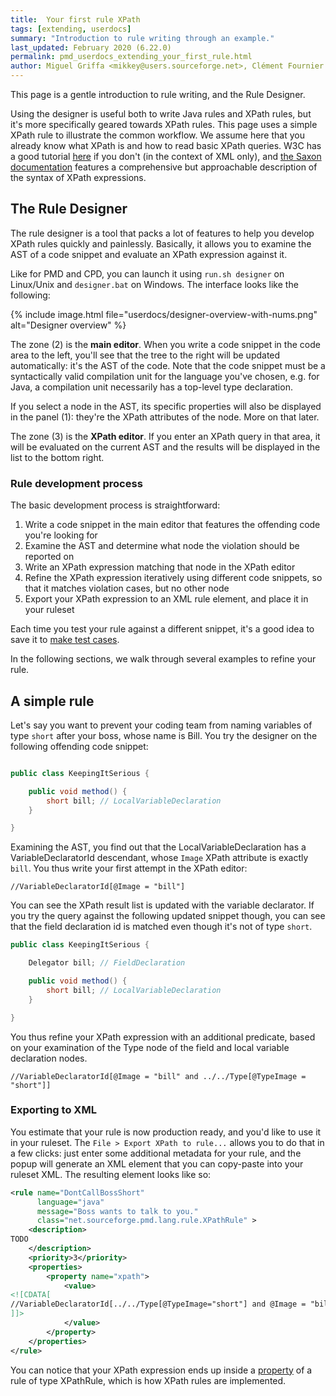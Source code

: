 ```yaml
---
title:  Your first rule XPath
tags: [extending, userdocs]
summary: "Introduction to rule writing through an example."
last_updated: February 2020 (6.22.0)
permalink: pmd_userdocs_extending_your_first_rule.html
author: Miguel Griffa <mikkey@users.sourceforge.net>, Clément Fournier <clement.fournier76@gmail.com>
---
```


This page is a gentle introduction to rule writing, and the Rule Designer.

Using the designer is useful both to write Java
rules and XPath rules, but it's more specifically geared towards XPath rules.
This page uses a simple XPath rule to illustrate the common workflow. We assume
here that you already know what XPath is and how to read basic XPath queries. W3C
has a good tutorial [here](https://www.w3schools.com/xml/xpath_syntax.asp) if
you don't (in the context of XML only), and [the Saxon documentation](https://www.saxonica.com/documentation/index.html#!expressions)
features a comprehensive but approachable description of the syntax of XPath
expressions.

## The Rule Designer

The rule designer is a tool that packs a lot of features to help you develop XPath
rules quickly and painlessly. Basically, it allows you to examine the AST of a code
snippet and evaluate an XPath expression against it.

Like for PMD and CPD, you can launch it using `run.sh designer` on Linux/Unix
and `designer.bat` on Windows. The interface looks like the following:

{% include image.html file="userdocs/designer-overview-with-nums.png" alt="Designer overview" %}

The zone (2) is the **main editor**. When you write a code snippet in the
 code area to the left, you'll see that the tree to the right will be updated
 automatically: it's the AST of the code.
 Note that the code snippet must be a syntactically valid compilation unit for the
 language you've chosen, e.g. for Java, a compilation unit necessarily has a top-level
 type declaration.

If you select a node in the AST, its specific properties will also be displayed
in the panel (1): they're the XPath attributes of the node. More on that later.

The zone (3) is the **XPath editor**. If you enter an XPath query in that area,
it will be evaluated on the current AST and the results will be displayed in the
list to the bottom right.

### Rule development process


The basic development process is straightforward:

1.  Write a code snippet in the main editor that features the offending code you're looking for
2.  Examine the AST and determine what node the violation should be reported on
3.  Write an XPath expression matching that node in the XPath editor
4.  Refine the XPath expression iteratively using different code snippets, so that
    it matches violation cases, but no other node
5.  Export your XPath expression to an XML rule element, and place it in your ruleset

Each time you test your rule against a different snippet, it's a good idea to
save it to [make test cases](pmd_userdocs_extending_testing.html).

In the following sections, we walk through several examples to refine your rule.

## A simple rule

Let's say you want to prevent your coding team from naming variables of type
`short` after your boss, whose name is Bill. You try the designer on the following
 offending code snippet:

```java

public class KeepingItSerious {

    public void method() {
        short bill; // LocalVariableDeclaration
    }

}

```

Examining the AST, you find out that the LocalVariableDeclaration has a VariableDeclaratorId
descendant, whose `Image` XPath attribute is exactly `bill`. You thus write your first attempt
in the XPath editor:
```xpath
//VariableDeclaratorId[@Image = "bill"]
```

You can see the XPath result list is updated with the variable declarator.
If you try the query against the following updated snippet though, you can
see that the field declaration id is matched even though it's not of type `short`.

```java
public class KeepingItSerious {

    Delegator bill; // FieldDeclaration

    public void method() {
        short bill; // LocalVariableDeclaration
    }

}
```


You thus refine your XPath expression with an additional predicate,
based on your examination of the Type node of the field and local variable
declaration nodes.

```xpath
//VariableDeclaratorId[@Image = "bill" and ../../Type[@TypeImage = "short"]]
```

### Exporting to XML

You estimate that your rule is now production ready, and you'd like to use it in your ruleset.
The `File > Export XPath to rule...` allows you to do that in a few clicks: just enter some
additional metadata for your rule, and the popup will generate an XML element that you can
copy-paste into your ruleset XML. The resulting element looks like so:

```xml
<rule name="DontCallBossShort"
      language="java"
      message="Boss wants to talk to you."
      class="net.sourceforge.pmd.lang.rule.XPathRule" >
    <description>
TODO
    </description>
    <priority>3</priority>
    <properties>
        <property name="xpath">
            <value>
<![CDATA[
//VariableDeclaratorId[../../Type[@TypeImage="short"] and @Image = "bill"]
]]>
            </value>
        </property>
    </properties>
</rule>
```

You can notice that your XPath expression ends up inside a [property](pmd_userdocs_configuring_rules.html#rule-properties)
of a rule of type XPathRule, which is how XPath rules are implemented.
